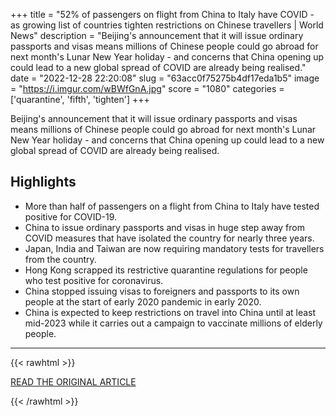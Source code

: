 +++
title = "52% of passengers on flight from China to Italy have COVID - as growing list of countries tighten restrictions on Chinese travellers | World News"
description = "Beijing's announcement that it will issue ordinary passports and visas means millions of Chinese people could go abroad for next month's Lunar New Year holiday - and concerns that China opening up could lead to a new global spread of COVID are already being realised."
date = "2022-12-28 22:20:08"
slug = "63acc0f75275b4df17eda1b5"
image = "https://i.imgur.com/wBWfGnA.jpg"
score = "1080"
categories = ['quarantine', 'fifth', 'tighten']
+++

Beijing's announcement that it will issue ordinary passports and visas means millions of Chinese people could go abroad for next month's Lunar New Year holiday - and concerns that China opening up could lead to a new global spread of COVID are already being realised.

## Highlights

- More than half of passengers on a flight from China to Italy have tested positive for COVID-19.
- China to issue ordinary passports and visas in huge step away from COVID measures that have isolated the country for nearly three years.
- Japan, India and Taiwan are now requiring mandatory tests for travellers from the country.
- Hong Kong scrapped its restrictive quarantine regulations for people who test positive for coronavirus.
- China stopped issuing visas to foreigners and passports to its own people at the start of early 2020 pandemic in early 2020.
- China is expected to keep restrictions on travel into China until at least mid-2023 while it carries out a campaign to vaccinate millions of elderly people.

---

{{< rawhtml >}}
  <p class="article-category">
    <a target="_blank" href="https://news.sky.com/story/covid-patients-no-longer-have-to-quarantine-in-hong-kong-as-restrictions-are-lifted-12775498">READ THE ORIGINAL ARTICLE</a>
  </p>
{{< /rawhtml >}}
